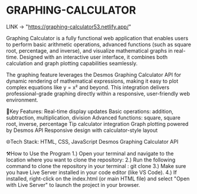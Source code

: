 # GRAPHING-CALCULATOR

LINK -> "https://graphing-calculator53.netlify.app/"

Graphing Calculator is a fully functional web application that enables users to perform basic arithmetic operations, advanced functions (such as square root, percentage, and inverse), and visualize mathematical graphs in real-time. Designed with an interactive user interface, it combines both calculation and graph plotting capabilities seamlessly.

The graphing feature leverages the Desmos Graphing Calculator API for dynamic rendering of mathematical expressions, making it easy to plot complex equations like y = x² and beyond. This integration delivers professional-grade graphing directly within a responsive, user-friendly web environment.

📱Key Features:
 Real-time display updates
 Basic operations: addition, subtraction, multiplication, division
 Advanced functions: square, square root, inverse, percentage
 Tip calculator integration
 Graph plotting powered by Desmos API
 Responsive design with calculator-style layout

🌐Tech Stack:
 HTML, CSS, JavaScript
 Desmos Graphing Calculator API

⚒️How to Use the Program
1.) Open your terminal and navigate to the location where you want to clone the repository:
2.) Run the following command to clone the repository in your terminal :
     git clone 
3.) Make sure you have Live Server installed in your code editor (like VS Code).
4.) If installed, right-click on the index.html (or main HTML file) and select "Open with Live Server" to launch the project in your browser. 
